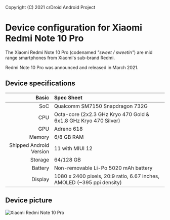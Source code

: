 Copyright (C) 2021 crDroid Android Project

Device configuration for Xiaomi Redmi Note 10 Pro
=========================================

The Xiaomi Redmi Note 10 Pro (codenamed _"sweet / sweetin"_) are mid range smartphones from Xiaomi's sub-brand Redmi.

Redmi Note 10 Pro was announced and released in March 2021.

## Device specifications

Basic   | Spec Sheet
-------:|:-------------------------
SoC     | Qualcomm SM7150 Snapdragon 732G
CPU     | Octa-core (2x2.3 GHz Kryo 470 Gold & 6x1.8 GHz Kryo 470 Silver)
GPU     | Adreno 618
Memory  | 6/8 GB RAM
Shipped Android Version | 11 with MIUI 12
Storage | 64/128 GB
Battery | Non-removable Li-Po 5020 mAh battery
Display | 1080 x 2400 pixels, 20:9 ratio, 6.67 inches, AMOLED (~395 ppi density)

## Device picture

![Xiaomi Redmi Note 10 Pro](https://i01.appmifile.com/webfile/globalimg/0320/TO-B/800/redmi-note-10pro-black800png.png "Xiaomi Redmi Note 10 Pro")
